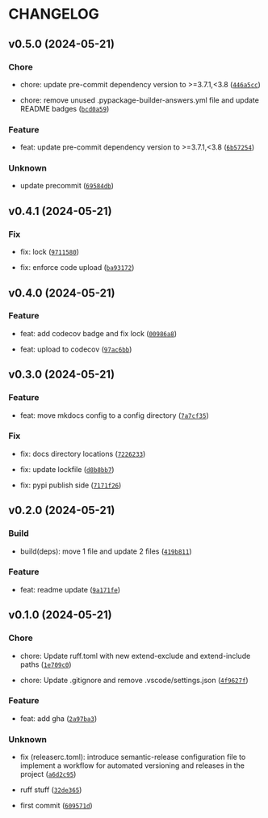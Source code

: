 # CHANGELOG



## v0.5.0 (2024-05-21)

### Chore

* chore: update pre-commit dependency version to &gt;=3.7.1,&lt;3.8 ([`446a5cc`](https://github.com/jjjermiah/PyDicomSorter/commit/446a5ccfc32a34705f0aa234113db32c6296de13))

* chore: remove unused .pypackage-builder-answers.yml file and update README badges ([`bcd0a59`](https://github.com/jjjermiah/PyDicomSorter/commit/bcd0a599bceeaa38fdd29a241992237077aae7f1))

### Feature

* feat: update pre-commit dependency version to &gt;=3.7.1,&lt;3.8 ([`6b57254`](https://github.com/jjjermiah/PyDicomSorter/commit/6b572546a57ca0abec71d1500d10d1e769c40cb0))

### Unknown

* update precommit ([`69584db`](https://github.com/jjjermiah/PyDicomSorter/commit/69584db9521a65ed4348bd7037e1253cc0742bea))


## v0.4.1 (2024-05-21)

### Fix

* fix: lock ([`9711580`](https://github.com/jjjermiah/PyDicomSorter/commit/9711580d2decb816113b45d0cb44b4b74c26d8d7))

* fix: enforce code upload ([`ba93172`](https://github.com/jjjermiah/PyDicomSorter/commit/ba93172023f9c56eaac91b5f95270d0330e33d4b))


## v0.4.0 (2024-05-21)

### Feature

* feat: add codecov badge and fix lock ([`00986a8`](https://github.com/jjjermiah/PyDicomSorter/commit/00986a81e0f24c5d67c7c72a29d04888151b2317))

* feat: upload to codecov ([`97ac6bb`](https://github.com/jjjermiah/PyDicomSorter/commit/97ac6bbf1b241ed8afd331188f8d3624cbe087dc))


## v0.3.0 (2024-05-21)

### Feature

* feat: move mkdocs config to a config directory ([`7a7cf35`](https://github.com/jjjermiah/PyDicomSorter/commit/7a7cf35561974c3985dfcadf69568c451539bd5f))

### Fix

* fix: docs directory locations ([`7226233`](https://github.com/jjjermiah/PyDicomSorter/commit/72262339b25a85059012ed9570a9c852c3d2d2e7))

* fix: update lockfile ([`d8b8bb7`](https://github.com/jjjermiah/PyDicomSorter/commit/d8b8bb7d2465e7213cfe7b5883104dfcfab6108c))

* fix: pypi publish side ([`7171f26`](https://github.com/jjjermiah/PyDicomSorter/commit/7171f2646a8782f3bfb00c12cfed841f39c665e6))


## v0.2.0 (2024-05-21)

### Build

* build(deps): move 1 file and update 2 files ([`419b811`](https://github.com/jjjermiah/PyDicomSorter/commit/419b8114d10869c8d685dd1a2a505107e030c149))

### Feature

* feat: readme update ([`9a171fe`](https://github.com/jjjermiah/PyDicomSorter/commit/9a171fec3e9e03ad94871ea38d18f511b417d072))


## v0.1.0 (2024-05-21)

### Chore

* chore: Update ruff.toml with new extend-exclude and extend-include paths ([`1e709c0`](https://github.com/jjjermiah/PyDicomSorter/commit/1e709c05dce475a963ee278581e8f2a0501b92d4))

* chore: Update .gitignore and remove .vscode/settings.json ([`4f9627f`](https://github.com/jjjermiah/PyDicomSorter/commit/4f9627f6a40e40d993ba6b2e359b79276bd17605))

### Feature

* feat: add gha ([`2a97ba3`](https://github.com/jjjermiah/PyDicomSorter/commit/2a97ba3a48d032417279f153d321f476c7464ecf))

### Unknown

* fix (releaserc.toml): introduce semantic-release configuration file to implement a workflow for automated versioning and releases in the project ([`a6d2c95`](https://github.com/jjjermiah/PyDicomSorter/commit/a6d2c95ae8bea865932fb04055804770669edae9))

* ruff stuff ([`32de365`](https://github.com/jjjermiah/PyDicomSorter/commit/32de36528b34faeb1a8bdc120bcd1f49185ce33d))

* first commit ([`609571d`](https://github.com/jjjermiah/PyDicomSorter/commit/609571d74df6cf1948ce73dc9de1bae35fc1afd1))
